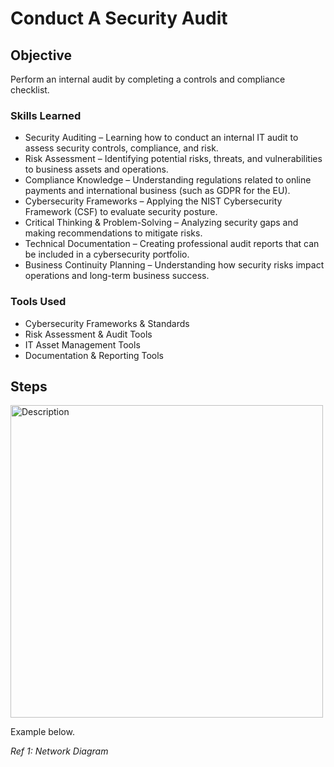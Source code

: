 # Conduct A Security Audit

## Objective

Perform an internal audit by completing a controls and compliance checklist. 

### Skills Learned

- Security Auditing – Learning how to conduct an internal IT audit to assess security controls, compliance, and risk.
- Risk Assessment – Identifying potential risks, threats, and vulnerabilities to business assets and operations.
- Compliance Knowledge – Understanding regulations related to online payments and international business (such as GDPR for the EU).
- Cybersecurity Frameworks – Applying the NIST Cybersecurity Framework (CSF) to evaluate security posture.
- Critical Thinking & Problem-Solving – Analyzing security gaps and making recommendations to mitigate risks.
- Technical Documentation – Creating professional audit reports that can be included in a cybersecurity portfolio.
- Business Continuity Planning – Understanding how security risks impact operations and long-term business success.

### Tools Used

- Cybersecurity Frameworks & Standards
- Risk Assessment & Audit Tools
- IT Asset Management Tools
- Documentation & Reporting Tools

## Steps
<img src="/Users/ramelhaines/Desktop/BotiumToys.pdf" alt="Description" width="500">


Example below.

*Ref 1: Network Diagram*
